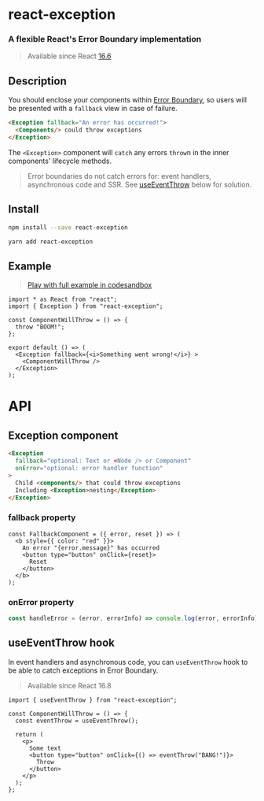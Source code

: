 
# react-exception

### A flexible React's Error Boundary implementation

> Available since React [16.6](https://reactjs.org/blog/2017/07/26/error-handling-in-react-16.html)

## Description

You should enclose your components within [Error Boundary](https://reactjs.org/docs/error-boundaries.html),
so users will be presented with a `fallback` view in case of failure.

```html
<Exception fallback="An error has occurred!">
  <Components/> could throw exceptions
</Exception>
```

The `<Exception>` component will `catch` any errors `throw`n in the inner components' lifecycle methods.

> Error boundaries do not catch errors for: event handlers, asynchronous code and SSR.
> See [useEventThrow](#useEventThrow-hook) below for solution.

## Install

```sh
npm install --save react-exception
```

```sh
yarn add react-exception
```

## Example

> [Play with full example in codesandbox](https://codesandbox.io/s/react-exception-9zh48?file=/src/App.tsx)

```tsx
import * as React from "react";
import { Exception } from "react-exception";

const ComponentWillThrow = () => {
  throw "BOOM!";
};

export default () => (
  <Exception fallback={<i>Something went wrong!</i>} >
    <ComponentWillThrow />
  </Exception>
);
```

# API

## Exception component


```html
<Exception
  fallback="optional: Text or <Node /> or Component"
  onError="optional: error handler function"
>
  Child <components/> that could throw exceptions
  Including <Exception>nesting</Exception>
</Exception>
```

### fallback property

```tsx
const FallbackComponent = ({ error, reset }) => (
  <b style={{ color: "red" }}>
    An error "{error.message}" has occurred
    <button type="button" onClick={reset}>
      Reset
    </button>
  </b>
);
```

### onError property

```ts
const handleError = (error, errorInfo) => console.log(error, errorInfo);
```


## useEventThrow hook

In event handlers and asynchronous code, you can `useEventThrow` hook to be able to catch exceptions in Error Boundary.

> Available since React 16.8

```tsx
import { useEventThrow } from "react-exception";

const ComponentWillThrow = () => {
  const eventThrow = useEventThrow();

  return (
    <p>
      Some text
      <button type="button" onClick={() => eventThrow("BANG!")}>
        Throw
      </button>
    </p>
  );
};
```

